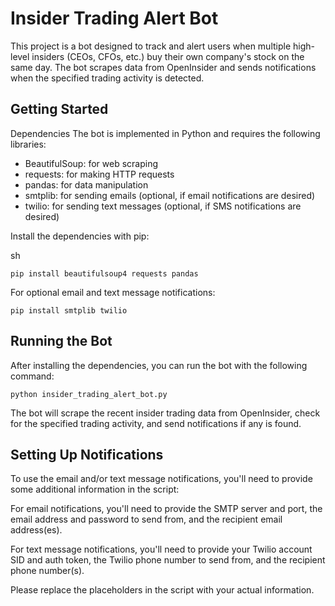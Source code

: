 # Insider Trading Alert Bot
This project is a bot designed to track and alert users when multiple high-level insiders (CEOs, CFOs, etc.) buy their own company's stock on the same day. The bot scrapes data from OpenInsider and sends notifications when the specified trading activity is detected.

## Getting Started
Dependencies
The bot is implemented in Python and requires the following libraries:


- BeautifulSoup: for web scraping
- requests: for making HTTP requests
- pandas: for data manipulation
- smtplib: for sending emails (optional, if email notifications are desired)
- twilio: for sending text messages (optional, if SMS notifications are desired)

Install the dependencies with pip:


sh

```
pip install beautifulsoup4 requests pandas
```
For optional email and text message notifications:

```
pip install smtplib twilio
```

## Running the Bot

After installing the dependencies, you can run the bot with the following command:

```
python insider_trading_alert_bot.py
```

The bot will scrape the recent insider trading data from OpenInsider, check for the specified trading activity, and send notifications if any is found.

## Setting Up Notifications
To use the email and/or text message notifications, you'll need to provide some additional information in the script:

For email notifications, you'll need to provide the SMTP server and port, the email address and password to send from, and the recipient email address(es).

For text message notifications, you'll need to provide your Twilio account SID and auth token, the Twilio phone number to send from, and the recipient phone number(s).

Please replace the placeholders in the script with your actual information.

